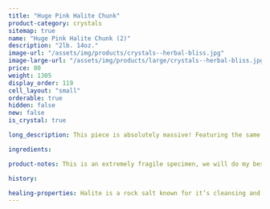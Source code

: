 ```yaml
---
title: "Huge Pink Halite Chunk"
product-category: crystals
sitemap: true
name: "Huge Pink Halite Chunk (2)"
description: "2lb. 14oz."
image-url: "/assets/img/products/crystals--herbal-bliss.jpg"
image-large-url: "/assets/img/products/large/crystals--herbal-bliss.jpg"
price: 80
weight: 1305
display_order: 119
cell_layout: "small"
orderable: true
hidden: false
new: false
is_crystal: true

long_description: This piece is absolutely massive! Featuring the same intricate hopper growth patterns as the others, Halite forms interesting cube crystals with amazing growth lines. Gentle light pink base which fades into white, icy cube-shaped crystals. A conversation starter for sure.

ingredients:

product-notes: This is an extremely fragile specimen, we will do my best to package it as safely as possible but please be aware some little pieces may break off in transit.

history:

healing-properties: Halite is a rock salt known for it’s cleansing and purifying properties, it aids in clarifying energy blocks and balancing energy fields. This makes it perfect for cleansing your other crystals! Similar to Selenite, you can rest your other crystals on it to remove unwanted/negative energies. In meditation, Pink Halite connects to the heart and solar plexus chakras allowing a self-loving awareness which aids in the release of emotional issues and attachments.
---
```

